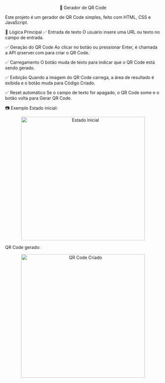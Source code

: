 <p align="center"> 📌 Gerador de QR Code </p>
Este projeto é um gerador de QR Code simples, feito com HTML, CSS e JavaScript.

🧩 Lógica Principal
✅ Entrada de texto
O usuário insere uma URL ou texto no campo de entrada.

✅ Geração do QR Code
Ao clicar no botão ou pressionar Enter, é chamada a API qrserver.com para criar o QR Code.

✅ Carregamento
O botão muda de texto para indicar que o QR Code está sendo gerado.

✅ Exibição
Quando a imagem do QR Code carrega, a área de resultado é exibida e o botão muda para Código Criado.

✅ Reset automático
Se o campo de texto for apagado, o QR Code some e o botão volta para Gerar QR Code.

📷 Exemplo
Estado inicial:

<p align="center"> <img src="https://github.com/user-attachments/assets/720537cf-0287-4a50-a550-be69c9806a25" alt="Estado Inicial" width="400"/> </p>
QR Code gerado:

<p align="center"> <img src="https://github.com/user-attachments/assets/ba095ad2-c620-457b-89dd-6ae722bd31ef" alt="QR Code Criado" width="400"/> </p>
